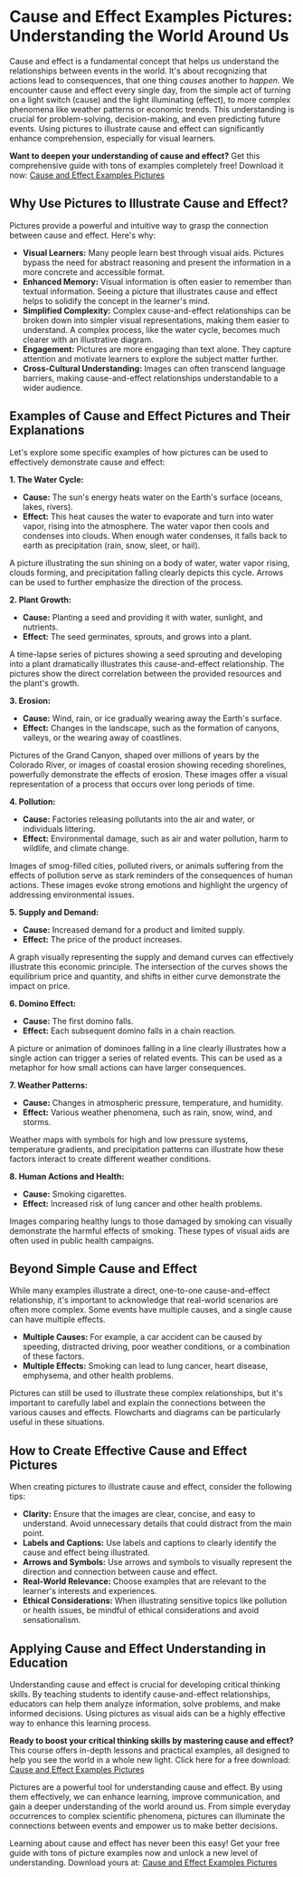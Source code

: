 # Cause and Effect Examples Pictures: Understanding the World Around Us

Cause and effect is a fundamental concept that helps us understand the relationships between events in the world. It's about recognizing that actions lead to consequences, that one thing *causes* another to *happen*. We encounter cause and effect every single day, from the simple act of turning on a light switch (cause) and the light illuminating (effect), to more complex phenomena like weather patterns or economic trends. This understanding is crucial for problem-solving, decision-making, and even predicting future events. Using pictures to illustrate cause and effect can significantly enhance comprehension, especially for visual learners.

**Want to deepen your understanding of cause and effect?** Get this comprehensive guide with tons of examples completely free! Download it now: [Cause and Effect Examples Pictures](https://udemywork.com/cause-and-effect-examples-pictures)

## Why Use Pictures to Illustrate Cause and Effect?

Pictures provide a powerful and intuitive way to grasp the connection between cause and effect. Here's why:

*   **Visual Learners:** Many people learn best through visual aids. Pictures bypass the need for abstract reasoning and present the information in a more concrete and accessible format.
*   **Enhanced Memory:** Visual information is often easier to remember than textual information. Seeing a picture that illustrates cause and effect helps to solidify the concept in the learner's mind.
*   **Simplified Complexity:** Complex cause-and-effect relationships can be broken down into simpler visual representations, making them easier to understand. A complex process, like the water cycle, becomes much clearer with an illustrative diagram.
*   **Engagement:** Pictures are more engaging than text alone. They capture attention and motivate learners to explore the subject matter further.
*   **Cross-Cultural Understanding:** Images can often transcend language barriers, making cause-and-effect relationships understandable to a wider audience.

## Examples of Cause and Effect Pictures and Their Explanations

Let's explore some specific examples of how pictures can be used to effectively demonstrate cause and effect:

**1. The Water Cycle:**

*   **Cause:** The sun's energy heats water on the Earth's surface (oceans, lakes, rivers).
*   **Effect:** This heat causes the water to evaporate and turn into water vapor, rising into the atmosphere. The water vapor then cools and condenses into clouds. When enough water condenses, it falls back to earth as precipitation (rain, snow, sleet, or hail).

A picture illustrating the sun shining on a body of water, water vapor rising, clouds forming, and precipitation falling clearly depicts this cycle. Arrows can be used to further emphasize the direction of the process.

**2. Plant Growth:**

*   **Cause:** Planting a seed and providing it with water, sunlight, and nutrients.
*   **Effect:** The seed germinates, sprouts, and grows into a plant.

A time-lapse series of pictures showing a seed sprouting and developing into a plant dramatically illustrates this cause-and-effect relationship. The pictures show the direct correlation between the provided resources and the plant's growth.

**3. Erosion:**

*   **Cause:** Wind, rain, or ice gradually wearing away the Earth's surface.
*   **Effect:** Changes in the landscape, such as the formation of canyons, valleys, or the wearing away of coastlines.

Pictures of the Grand Canyon, shaped over millions of years by the Colorado River, or images of coastal erosion showing receding shorelines, powerfully demonstrate the effects of erosion. These images offer a visual representation of a process that occurs over long periods of time.

**4. Pollution:**

*   **Cause:** Factories releasing pollutants into the air and water, or individuals littering.
*   **Effect:** Environmental damage, such as air and water pollution, harm to wildlife, and climate change.

Images of smog-filled cities, polluted rivers, or animals suffering from the effects of pollution serve as stark reminders of the consequences of human actions. These images evoke strong emotions and highlight the urgency of addressing environmental issues.

**5. Supply and Demand:**

*   **Cause:** Increased demand for a product and limited supply.
*   **Effect:** The price of the product increases.

A graph visually representing the supply and demand curves can effectively illustrate this economic principle. The intersection of the curves shows the equilibrium price and quantity, and shifts in either curve demonstrate the impact on price.

**6. Domino Effect:**

*   **Cause:** The first domino falls.
*   **Effect:** Each subsequent domino falls in a chain reaction.

A picture or animation of dominoes falling in a line clearly illustrates how a single action can trigger a series of related events. This can be used as a metaphor for how small actions can have larger consequences.

**7. Weather Patterns:**

*   **Cause:** Changes in atmospheric pressure, temperature, and humidity.
*   **Effect:** Various weather phenomena, such as rain, snow, wind, and storms.

Weather maps with symbols for high and low pressure systems, temperature gradients, and precipitation patterns can illustrate how these factors interact to create different weather conditions.

**8. Human Actions and Health:**

*   **Cause:** Smoking cigarettes.
*   **Effect:** Increased risk of lung cancer and other health problems.

Images comparing healthy lungs to those damaged by smoking can visually demonstrate the harmful effects of smoking. These types of visual aids are often used in public health campaigns.

## Beyond Simple Cause and Effect

While many examples illustrate a direct, one-to-one cause-and-effect relationship, it's important to acknowledge that real-world scenarios are often more complex. Some events have multiple causes, and a single cause can have multiple effects.

*   **Multiple Causes:** For example, a car accident can be caused by speeding, distracted driving, poor weather conditions, or a combination of these factors.
*   **Multiple Effects:** Smoking can lead to lung cancer, heart disease, emphysema, and other health problems.

Pictures can still be used to illustrate these complex relationships, but it's important to carefully label and explain the connections between the various causes and effects. Flowcharts and diagrams can be particularly useful in these situations.

## How to Create Effective Cause and Effect Pictures

When creating pictures to illustrate cause and effect, consider the following tips:

*   **Clarity:** Ensure that the images are clear, concise, and easy to understand. Avoid unnecessary details that could distract from the main point.
*   **Labels and Captions:** Use labels and captions to clearly identify the cause and effect being illustrated.
*   **Arrows and Symbols:** Use arrows and symbols to visually represent the direction and connection between cause and effect.
*   **Real-World Relevance:** Choose examples that are relevant to the learner's interests and experiences.
*   **Ethical Considerations:** When illustrating sensitive topics like pollution or health issues, be mindful of ethical considerations and avoid sensationalism.

## Applying Cause and Effect Understanding in Education

Understanding cause and effect is crucial for developing critical thinking skills. By teaching students to identify cause-and-effect relationships, educators can help them analyze information, solve problems, and make informed decisions. Using pictures as visual aids can be a highly effective way to enhance this learning process.

**Ready to boost your critical thinking skills by mastering cause and effect?** This course offers in-depth lessons and practical examples, all designed to help you see the world in a whole new light. Click here for a free download: [Cause and Effect Examples Pictures](https://udemywork.com/cause-and-effect-examples-pictures)

Pictures are a powerful tool for understanding cause and effect. By using them effectively, we can enhance learning, improve communication, and gain a deeper understanding of the world around us. From simple everyday occurrences to complex scientific phenomena, pictures can illuminate the connections between events and empower us to make better decisions.

Learning about cause and effect has never been this easy! Get your free guide with tons of picture examples now and unlock a new level of understanding. Download yours at: [Cause and Effect Examples Pictures](https://udemywork.com/cause-and-effect-examples-pictures)
